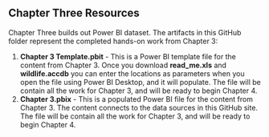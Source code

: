 ## Chapter Three Resources

Chapter Three builds out Power BI dataset. The artifacts in this GitHub folder represent the completed hands-on work from Chapter 3:

1. **Chapter 3 Template.pbit** - This is a Power BI template file for the content from Chapter 3. Once you download **read_me.xls** and **wildlife.accdb** you can enter the locations as parameters when you open the file using Power BI Desktop, and it will populate. The file will be contain all the work for Chapter 3, and will be ready to begin Chapter 4.
2. **Chapter 3.pbix** - This is a populated Power BI file for the content from Chapter 3. The content connects to the data sources in this GitHub site. The file will be contain all the work for Chapter 3, and will be ready to begin Chapter 4.
